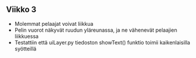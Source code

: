 ## Viikko 3

- Molemmat pelaajat voivat liikkua
- Pelin vuorot näkyvät ruudun yläreunassa, ja ne vähenevät pelaajien liikkuessa
- Testattiin että uiLayer.py tiedoston showText() funktio toimii kaikenlaisilla syötteillä
